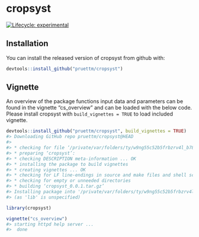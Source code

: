 
<!-- README.md is generated from README.Rmd. Please edit that file -->

# cropsyst

<!-- badges: start -->

[![Lifecycle:
experimental](https://img.shields.io/badge/lifecycle-experimental-orange.svg)](https://lifecycle.r-lib.org/articles/stages.html#experimental)
<!-- badges: end -->

## Installation

You can install the released version of cropsyst from github with:

``` r
devtools::install_github("pruettm/cropsyst")
```

## Vignette

An overview of the package functions input data and parameters can be
found in the vignette “cs\_overview” and can be loaded with the below
code. Please install cropsyst with `build_vignettes = TRUE` to load
included vignette.

``` r
devtools::install_github("pruettm/cropsyst", build_vignettes = TRUE)
#> Downloading GitHub repo pruettm/cropsyst@HEAD
#> 
#> * checking for file ‘/private/var/folders/ty/w9ng55c52b5frbzrv4l_b7840000gn/T/RtmpP4LEck/remotesc0c75ab2f8ca/pruettm-cropsyst-b4cade9/DESCRIPTION’ ... OK
#> * preparing ‘cropsyst’:
#> * checking DESCRIPTION meta-information ... OK
#> * installing the package to build vignettes
#> * creating vignettes ... OK
#> * checking for LF line-endings in source and make files and shell scripts
#> * checking for empty or unneeded directories
#> * building ‘cropsyst_0.0.1.tar.gz’
#> Installing package into '/private/var/folders/ty/w9ng55c52b5frbzrv4l_b7840000gn/T/RtmpQXyAqf/temp_libpathbc6e3cc403b9'
#> (as 'lib' is unspecified)

library(cropsyst)

vignette("cs_overview")
#> starting httpd help server ...
#>  done
```
